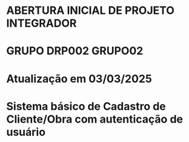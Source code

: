 # ABERTURA INICIAL DE PROJETO INTEGRADOR
# GRUPO DRP002 GRUPO02

# Atualização em 03/03/2025
# Sistema básico de Cadastro de Cliente/Obra com autenticação de usuário
